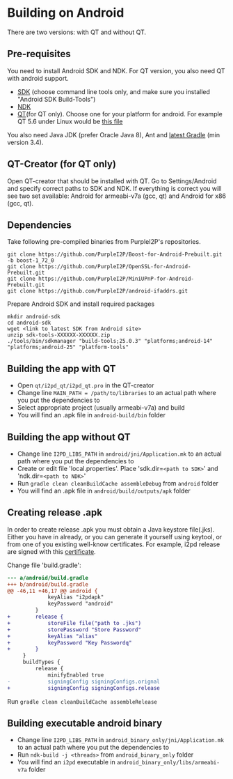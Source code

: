 Building on Android
===================

There are two versions: with QT and without QT.

Pre-requisites
--------------

You need to install Android SDK and NDK. For QT version, you also need QT with android support.

- [SDK](https://developer.android.com/studio/index.html) (choose command line tools only, and make sure you installed "Android SDK Build-Tools")
- [NDK](https://developer.android.com/ndk/downloads/index.html)
- [QT](https://www.qt.io/download-open-source/)(for QT only).
  Choose one for your platform for android. For example QT 5.6 under Linux would be [this file](http://download.qt.io/official_releases/qt/5.6/5.6.1-1/qt-opensource-linux-x64-android-5.6.1-1.run)

You also need Java JDK (prefer Oracle Java 8), Ant and [latest Gradle](https://gradle.org/releases/) (min version 3.4).

QT-Creator (for QT only)
------------------------

Open QT-creator that should be installed with QT.
Go to Settings/Android and specify correct paths to SDK and NDK.
If everything is correct you will see two set available:
Android for armeabi-v7a (gcc, qt) and Android for x86 (gcc, qt).

Dependencies
------------

Take following pre-compiled binaries from PurpleI2P's repositories.

	git clone https://github.com/PurpleI2P/Boost-for-Android-Prebuilt.git -b boost-1_72_0
	git clone https://github.com/PurpleI2P/OpenSSL-for-Android-Prebuilt.git
	git clone https://github.com/PurpleI2P/MiniUPnP-for-Android-Prebuilt.git
	git clone https://github.com/PurpleI2P/android-ifaddrs.git

Prepare Android SDK and install required packages

	mkdir android-sdk
	cd android-sdk
	wget <link to latest SDK from Android site>
	unzip sdk-tools-XXXXXX-XXXXXX.zip
	./tools/bin/sdkmanager "build-tools;25.0.3" "platforms;android-14" "platforms;android-25" "platform-tools"

Building the app with QT
------------------------

- Open `qt/i2pd_qt/i2pd_qt.pro` in the QT-creator
- Change line `MAIN_PATH = /path/to/libraries` to an actual path where you put the dependencies to
- Select appropriate project (usually armeabi-v7a) and build
- You will find an .apk file in `android-build/bin` folder

Building the app without QT
---------------------------

- Change line `I2PD_LIBS_PATH` in `android/jni/Application.mk` to an actual path where you put the dependencies to
- Create or edit file 'local.properties'. Place 'sdk.dir=`<path to SDK>`' and 'ndk.dir=`<path to NDK>`'
- Run `gradle clean cleanBuildCache assembleDebug` from `android` folder
- You will find an .apk file in `android/build/outputs/apk` folder

Creating release .apk
---------------------

In order to create release .apk you must obtain a Java keystore file(.jks). Either you have in already, or you can generate it yourself using keytool, or from one of you existing well-know certificates.
For example, i2pd release are signed with this [certificate](https://github.com/PurpleI2P/i2pd/blob/openssl/contrib/certificates/router/orignal_at_mail.i2p.crt).

Change file 'build.gradle':

```patch
--- a/android/build.gradle
+++ b/android/build.gradle
@@ -46,11 +46,17 @@ android {
             keyAlias "i2pdapk"
             keyPassword "android"
         }
+        release {
+            storeFile file("path to .jks")
+            storePassword "Store Password"
+            keyAlias "alias"
+            keyPassword "Key Passwordq"
+        }
     }
     buildTypes {
         release {
             minifyEnabled true
-            signingConfig signingConfigs.orignal
+            signingConfig signingConfigs.release
```

Run `gradle clean cleanBuildCache assembleRelease`

Building executable android binary
------------------------------

- Change line `I2PD_LIBS_PATH` in `android_binary_only/jni/Application.mk` to an actual path where you put the dependencies to
- Run `ndk-build -j <threads>` from `android_binary_only` folder
- You will find an `i2pd` executable in `android_binary_only/libs/armeabi-v7a` folder
